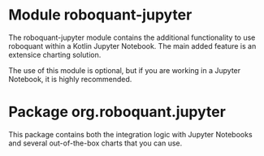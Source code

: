# Module roboquant-jupyter

The roboquant-jupyter module contains the additional functionality to use roboquant within a Kotlin Jupyter Notebook. The main added feature is an extensice charting solution.

The use of this module is optional, but if you are working in a Jupyter Notebook, it is highly recommended.

# Package org.roboquant.jupyter
This package contains both the integration logic with Jupyter Notebooks and several out-of-the-box charts that you can use.